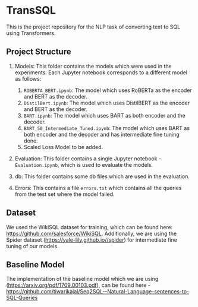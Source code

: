 # TransSQL
This is the project repository for the NLP task of converting text to SQL using Transformers.

## Project Structure

1.  Models: This folder contains the models which were used in the experiments. Each Jupyter notebook corresponds to a different model as follows:

    1. `ROBERTA_BERT.ipynb`: The model which uses RoBERTa as the encoder and BERT as the decoder.
    2. `DistilBert.ipynb`: The model which uses DistilBERT as the encoder and BERT as the decoder.
    3. `BART.ipynb`: The model which uses BART as both encoder and the decoder.
    4. `BART_50_Intermediate_Tuned.ipynb`: The model which uses BART as both encoder and the decoder and has intermediate fine tuning done.
    5. Scaled Loss Model to be added.
    
2. Evaluation: This folder contains a single Jupyter notebook - `Evaluation.ipynb`, which is used to evaluate the models.
3. db: This folder contains some db files which are used in the evaluation.
4. Errors: This contains a file `errors.txt` which contains all the queries from the test set where the model failed.

## Dataset

We used the WikiSQL dataset for training, which can be found here: https://github.com/salesforce/WikiSQL. Additionally, we are using the Spider dataset (https://yale-lily.github.io//spider) for intermediate fine tuning of our models.

## Baseline Model

The implementation of the baseline model which we are using (https://arxiv.org/pdf/1709.00103.pdf), can be found here - https://github.com/tiwarikajal/Seq2SQL--Natural-Language-sentences-to-SQL-Queries
